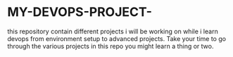 # MY-DEVOPS-PROJECT-
this repository contain different projects i will be working on while i learn devops
from environment setup to advanced projects. 
Take your time to go through the various projects in this repo you might learn a thing or two.
